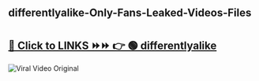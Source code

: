 
 ## differentlyalike-Only-Fans-Leaked-Videos-Files

# <h2><a href="https://mediaupload.pro?differentlyalike">🔗 Click to LINKS ⏩⏩ 👉 🟢 differentlyalike </a></h2>

<a href="https://mediaupload.pro?differentlyalike" rel="nofollow" data-target="animated-image.originalLink"><img src="https://i.ibb.co.com/xMMVF88/686577567.gif" alt="Viral Video Original" style="max-width: 100%; display: inline-block;" data-target="animated-image.originalImage"></a>